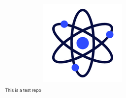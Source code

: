 <p align="center">
  <picture height="300px">
    <source media="(prefers-color-scheme: dark)" srcset=".github/images/logo/dark.svg">
    <source media="(prefers-color-scheme: light)" srcset=".github/images/logo/classic.svg"> 
    <img src=".github/images/logo/icon.png">
  </picture>
</p>

This is a test repo
